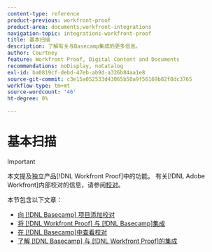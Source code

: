 ```yaml
---
content-type: reference
product-previous: workfront-proof
product-area: documents;workfront-integrations
navigation-topic: integrations-workfront-proof
title: 基本扫描
description: 了解有关与Basecamp集成的更多信息。
author: Courtney
feature: Workfront Proof, Digital Content and Documents
recommendations: noDisplay, noCatalog
exl-id: ba0819cf-debd-47eb-ab9d-a326b84aa1e8
source-git-commit: c3e15a052533d43065b50a9f56169b82f8dc3765
workflow-type: tm+mt
source-wordcount: '46'
ht-degree: 0%

---
```


# 基本扫描

>[!IMPORTANT]
>
>本文提及独立产品[!DNL Workfront Proof]中的功能。 有关[!DNL Adobe Workfront]内部校对的信息，请参阅[校对](../../../review-and-approve-work/proofing/proofing.md)。

本节包含以下文章：

* [向 [!DNL Basecamp] 项目添加校对](../../../workfront-proof/wp-integrations/basecamp/add-proof-to-basecamp-project.md)
* [将 [!DNL Workfront Proof] 与 [!DNL Basecamp]集成](../../../workfront-proof/wp-integrations/basecamp/integrate-workfront-proof-with-basecamp.md)
* [在 [!DNL Basecamp]中查看校对](../../../workfront-proof/wp-integrations/basecamp/review-proof-basecamp.md)
* [了解 [!DNL Basecamp] 与 [!DNL Workfront Proof]的集成](../../../workfront-proof/wp-integrations/basecamp/basecamp-integration-overview.md)
